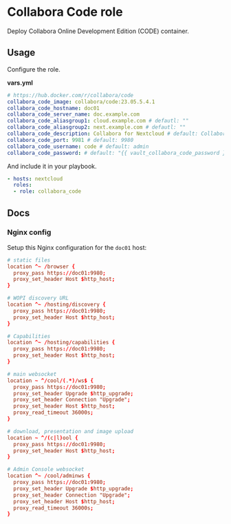 # Collabora Code role

Deploy Collabora Online Development Edition (CODE) container.

## Usage

Configure the role.

**vars.yml**

```yml
# https://hub.docker.com/r/collabora/code
collabora_code_image: collabora/code:23.05.5.4.1
collabora_code_hostname: doc01
collabora_code_server_name: doc.example.com
collabora_code_aliasgroup1: cloud.example.com # defautl: ""
collabora_code_aliasgroup2: next.example.com # defautl: ""
collabora_code_description: Collabora for Nextcloud # default: Collabora Code
collabora_code_port: 9981 # default: 9980
collabora_code_username: code # default: admin
collabora_code_password: # default: "{{ vault_collabora_code_password }}"
```

And include it in your playbook.

```yml
- hosts: nextcloud
  roles:
  - role: collabora_code
```

## Docs

### Nginx config

Setup this Nginx configuration for the `doc01` host: 

```conf
# static files
location ^~ /browser {
  proxy_pass https://doc01:9980;
  proxy_set_header Host $http_host;
}

# WOPI discovery URL
location ^~ /hosting/discovery {
  proxy_pass https://doc01:9980;
  proxy_set_header Host $http_host;
}

# Capabilities
location ^~ /hosting/capabilities {
  proxy_pass https://doc01:9980;
  proxy_set_header Host $http_host;
}

# main websocket
location ~ ^/cool/(.*)/ws$ {
  proxy_pass https://doc01:9980;
  proxy_set_header Upgrade $http_upgrade;
  proxy_set_header Connection "Upgrade";
  proxy_set_header Host $http_host;
  proxy_read_timeout 36000s;
}

# download, presentation and image upload
location ~ ^/(c|l)ool {
  proxy_pass https://doc01:9980;
  proxy_set_header Host $http_host;
}

# Admin Console websocket
location ^~ /cool/adminws {
  proxy_pass https://doc01:9980;
  proxy_set_header Upgrade $http_upgrade;
  proxy_set_header Connection "Upgrade";
  proxy_set_header Host $http_host;
  proxy_read_timeout 36000s;
}
```
